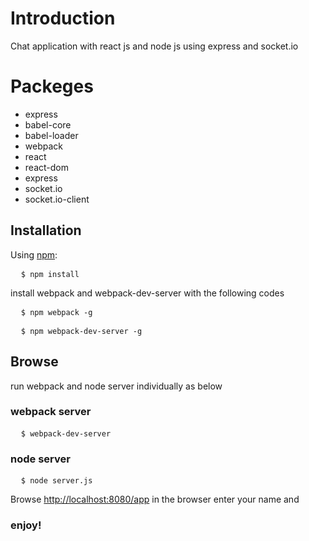 <h1>Introduction</h1>
<p>Chat application with react js and node js using express and socket.io</P>

<h1>Packeges</h1>
<ul>
  <li>express</li>
  <li>babel-core</li>
  <li>babel-loader</li>
  <li>webpack</li>
  <li>react</li>
  <li>react-dom</li>
  <li>express</li>
  <li>socket.io</li>
  <li>socket.io-client</li>
</ul>

<h2>Installation</h2>
<p>Using <a href="https://www.npmjs.com/">npm</a>:</p>
<pre>
  <code>$ npm install</code>
</pre>
<p>install webpack and webpack-dev-server with the following codes</p>
<pre>
  <code>$ npm webpack -g</code>
</pre>
<pre>
  <code>$ npm webpack-dev-server -g</code>
</pre>
<h2>Browse</h2>
run webpack and node server individually as below
<h3>webpack server</h3>
<pre>
  <code>$ webpack-dev-server</code>
</pre>
<h3>node server</h3>
<pre>
  <code>$ node server.js</code>
</pre>
<p>Browse <a href="http://localhost:8080/app">http://localhost:8080/app</a> in the browser enter your name and <br/><h3>enjoy!</h3></p>

